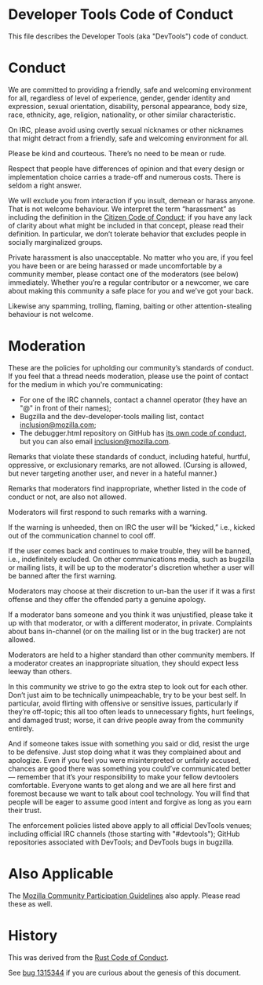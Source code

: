 # Developer Tools Code of Conduct

This file describes the Developer Tools (aka "DevTools") code of conduct.

# Conduct

We are committed to providing a friendly, safe and welcoming
environment for all, regardless of level of experience, gender, gender
identity and expression, sexual orientation, disability, personal
appearance, body size, race, ethnicity, age, religion, nationality, or
other similar characteristic.

On IRC, please avoid using overtly sexual nicknames or other nicknames
that might detract from a friendly, safe and welcoming environment for
all.

Please be kind and courteous. There’s no need to be mean or rude.

Respect that people have differences of opinion and that every design
or implementation choice carries a trade-off and numerous costs. There
is seldom a right answer.

We will exclude you from interaction if you insult, demean or harass
anyone. That is not welcome behaviour. We interpret the term
“harassment” as including the definition in the
[Citizen Code of Conduct](http://citizencodeofconduct.org/); if you
have any lack of clarity about what might be included in that concept,
please read their definition. In particular, we don’t tolerate
behavior that excludes people in socially marginalized groups.

Private harassment is also unacceptable. No matter who you are, if you
feel you have been or are being harassed or made uncomfortable by a
community member, please contact one of the moderators (see below)
immediately. Whether you’re a regular contributor or a newcomer, we
care about making this community a safe place for you and we’ve got
your back.

Likewise any spamming, trolling, flaming, baiting or other
attention-stealing behaviour is not welcome.

# Moderation

These are the policies for upholding our community’s standards of
conduct. If you feel that a thread needs moderation, please use the
point of contact for the medium in which you're communicating:

* For one of the IRC channels, contact a channel operator (they
  have an "@" in front of their names);
* Bugzilla and the dev-developer-tools mailing list, contact
  [inclusion@mozilla.com](mailto:inclusion@mozilla.com);
* The debugger.html repository on GitHub has [its own code of conduct](https://github.com/firefox-devtools/debugger.html/blob/master/CODE_OF_CONDUCT.md), but you can also
  email [inclusion@mozilla.com](mailto:inclusion@mozilla.com).

Remarks that violate these standards of conduct, including hateful,
hurtful, oppressive, or exclusionary remarks, are not
allowed. (Cursing is allowed, but never targeting another user, and
never in a hateful manner.)

Remarks that moderators find inappropriate, whether listed in the code
of conduct or not, are also not allowed.

Moderators will first respond to such remarks with a warning.

If the warning is unheeded, then on IRC the user will be “kicked,”
i.e., kicked out of the communication channel to cool off.

If the user comes back and continues to make trouble, they will be
banned, i.e., indefinitely excluded.  On other communications media,
such as bugzilla or mailing lists, it will be up to the moderator's
discretion whether a user will be banned after the first warning.

Moderators may choose at their discretion to un-ban the user if it was
a first offense and they offer the offended party a genuine apology.

If a moderator bans someone and you think it was unjustified, please
take it up with that moderator, or with a different moderator, in
private. Complaints about bans in-channel (or on the mailing list or
in the bug tracker) are not allowed.

Moderators are held to a higher standard than other community
members. If a moderator creates an inappropriate situation, they
should expect less leeway than others.

In this community we strive to go the extra step to look out for
each other. Don’t just aim to be technically unimpeachable, try to be
your best self. In particular, avoid flirting with offensive or
sensitive issues, particularly if they’re off-topic; this all too
often leads to unnecessary fights, hurt feelings, and damaged trust;
worse, it can drive people away from the community entirely.

And if someone takes issue with something you said or did, resist the
urge to be defensive. Just stop doing what it was they complained
about and apologize. Even if you feel you were misinterpreted or
unfairly accused, chances are good there was something you could’ve
communicated better — remember that it’s your responsibility to make
your fellow devtoolers comfortable. Everyone wants to get along and we
are all here first and foremost because we want to talk about cool
technology. You will find that people will be eager to assume good
intent and forgive as long as you earn their trust.

The enforcement policies listed above apply to all official DevTools
venues; including official IRC channels (those starting with
"#devtools"); GitHub repositories associated with DevTools; and
DevTools bugs in bugzilla.

# Also Applicable

The
[Mozilla Community Participation Guidelines](https://www.mozilla.org/en-US/about/governance/policies/participation/)
also apply.  Please read these as well.

# History

This was derived from the
[Rust Code of Conduct](https://www.rust-lang.org/en-US/conduct.html).

See [bug 1315344](https://bugzilla.mozilla.org/show_bug.cgi?id=1315344) if
you are curious about the genesis of this document.
